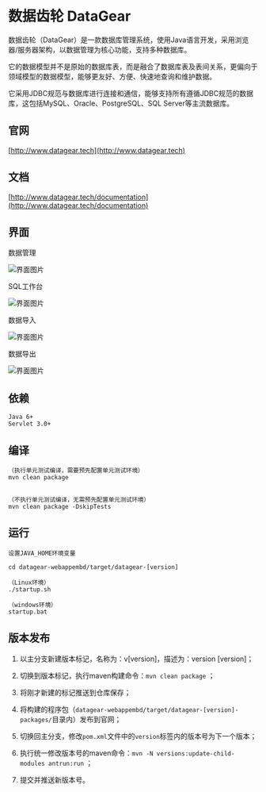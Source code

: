 # 数据齿轮 DataGear

数据齿轮（DataGear）是一款数据库管理系统，使用Java语言开发，采用浏览器/服务器架构，以数据管理为核心功能，支持多种数据库。

它的数据模型并不是原始的数据库表，而是融合了数据库表及表间关系，更偏向于领域模型的数据模型，能够更友好、方便、快速地查询和维护数据。

它采用JDBC规范与数据库进行连接和通信，能够支持所有遵循JDBC规范的数据库，这包括MySQL、Oracle、PostgreSQL、SQL Server等主流数据库。

## 官网

[http://www.datagear.tech](http://www.datagear.tech)

## 文档

[http://www.datagear.tech/documentation](http://www.datagear.tech/documentation)

## 界面

数据管理

![界面图片](http://datagear.tech/static/theme/lightness/images/datagear-home-screen.png)

SQL工作台

![界面图片](http://datagear.tech/static/theme/lightness/images/datagear-sqlpad-screen.png)

数据导入

![界面图片](http://datagear.tech/static/theme/lightness/images/datagear-dataimport-screen.png)

数据导出

![界面图片](http://datagear.tech/static/theme/lightness/images/datagear-dataexport-screen.png)

## 依赖

	Java 6+
	Servlet 3.0+

## 编译

	（执行单元测试编译，需要预先配置单元测试环境）
	mvn clean package


	（不执行单元测试编译，无需预先配置单元测试环境）
	mvn clean package -DskipTests

## 运行

	设置JAVA_HOME环境变量

	cd datagear-webappembd/target/datagear-[version]
	
	（Linux环境）
	./startup.sh
	
	（windows环境）
	startup.bat

## 版本发布

1. 以主分支新建版本标记，名称为：v[version]，描述为：version [version]；

2. 切换到版本标记，执行maven构建命令：`mvn clean package` ；

3. 将刚才新建的标记推送到仓库保存；

4. 将构建的程序包（`datagear-webappembd/target/datagear-[version]-packages/`目录内）发布到官网；

5. 切换回主分支，修改`pom.xml`文件中的`version`标签内的版本号为下一个版本；

6. 执行统一修改版本号的maven命令：`mvn -N versions:update-child-modules antrun:run` ；

7. 提交并推送新版本号。